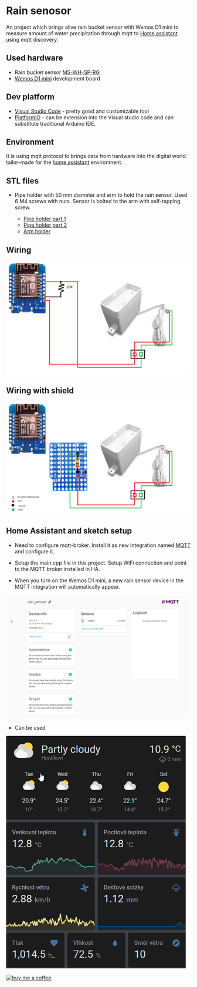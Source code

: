 # Rain senosor

An project which brings alive rain bucket sensor with Wemos D1 mini to measure 
amount of water precipitation through mqtt to [Home assistant](https://www.home-assistant.io/) using mqtt discovery.

## Used hardware

- Rain bucket sensor [MS-WH-SP-RG](https://pl.banggood.com/Misol-WH-SP-RG-1PC-Spare-Part-For-Weather-Station-For-Rain-Meter-Measure-Rain-Volume-Rain-Gauge-p-1440220.html?imageAb=1&akmClientCountry=CZ&a=1657088088.4075&cur_warehouse=CN&DCC=CZ&currency=USD&akmClientCountry=CZ)
- [Wemos D1 mini](https://www.banggood.com/Geekcreit-D1-Mini-V2_3_0-WIFI-Internet-Of-Things-Development-Board-Based-ESP8266-ESP-12S-4MB-FLASH-p-1214756.html?cur_warehouse=CN&rmmds=search) development board

## Dev platform

- [Visual Studio Code](https://code.visualstudio.com/) - pretty good and customizable tool
- [PlatformIO](https://platformio.org/) - can be extension into the Visual studio code and can substitute traditional Arduino IDE.

## Environment

It is using mqtt protocol to brings data from hardware into the digital world. tailor-made for the [home assistant](https://www.home-assistant.io/) environment.

## STL files

- Pipe holder with 50 mm diameter and arm to hold the rain sensor. Used 6 M4 screws with nuts. Sensor is bolted to the arm with self-tapping screw.

  - [Pipe holder part 1](https://github.com/JH-Soft-Technology/ha-rain-sensor/blob/master/3d_print/rain%20sensor%20tube%20holder%20part%201.stl)
  - [Pipe holder part 2](https://github.com/JH-Soft-Technology/ha-rain-sensor/blob/master/3d_print/rain%20sensor%20tube%20holder%20part%202.stl)
  - [Arm holder](https://github.com/JH-Soft-Technology/ha-rain-sensor/blob/master/3d_print/Rain%20sensor%20arm.stl)

## Wiring 

![Without shield](https://github.com/JH-Soft-Technology/ha-rain-sensor/blob/master/content/images/WeMos-d1-connect-to-ms-wh-sp-rg-rain-tipping-sensor.png)

## Wiring with shield

![With shield](https://github.com/JH-Soft-Technology/ha-rain-sensor/blob/master/content/images/WeMos-d1-connect-with-shield-to-ms-wh-sp-rg-rain-tipping-sensor.png)

## Home Assistant and sketch setup

- Need to configure mqtt-broker. Install it as new integration named [MQTT](https://www.home-assistant.io/integrations/mqtt/) and configure it.
- Setup the main.cpp file in this project. Setup WiFi connection and point to the MQTT broker installed in HA. 

- When you turn on the Wemos D1 mini, a new rain sensor device in the MQTT integration will automatically appear.

![HA MATT discovery](https://github.com/JH-Soft-Technology/ha-rain-sensor/blob/master/content/images/MQTT-discovery-device-rain-sensor.png)
  
- Can be used

![HA dashboard](https://github.com/JH-Soft-Technology/ha-rain-sensor/blob/master/content/images/HA-lovelace-panel.png)

[![buy me a coffee](https://www.buymeacoffee.com/assets/img/custom_images/orange_img.png)](https://www.buymeacoffee.com/jhoralek)
